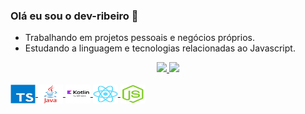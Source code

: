 ### Olá eu sou o dev-ribeiro 👋

<ul>
  <li>Trabalhando em projetos pessoais e negócios próprios.</li>
  <li>Estudando a linguagem e tecnologias relacionadas ao Javascript.</li>
</ul>

<div align="center">
  <a href="https://github.com/dev-ribeiro">
  <img height="180em" src="https://github-readme-stats.vercel.app/api?username=dev-ribeiro&show_icons=true&theme=dark&include_all_commits=true&count_private=true"/>
  <img height="180em" src="https://github-readme-stats.vercel.app/api/top-langs/?username=dev-ribeiro&layout=compact&langs_count=7&theme=dark"/>
</div>

 <div style="display: inline_block; margin: auto"><br>
	<img align="center" alt="" height="30" width="40" src="https://raw.githubusercontent.com/devicons/devicon/master/icons/typescript/typescript-original.svg">
 	<img align="center" alt="" height="30" width="40" src="https://raw.githubusercontent.com/devicons/devicon/master/icons/java/java-original-wordmark.svg">
 	<img align="center" alt="" height="30" width="40" src="https://raw.githubusercontent.com/devicons/devicon/master/icons/kotlin/kotlin-original-wordmark.svg">
	<img align="center" alt="" height="30" width="40" src="https://raw.githubusercontent.com/devicons/devicon/master/icons/react/react-original.svg">
	<img align="center" alt="" height="30" width="40" src="https://raw.githubusercontent.com/devicons/devicon/master/icons/nodejs/nodejs-plain.svg">
	
</div>
  
<!--
**dev-ribeiro/dev-ribeiro** is a ✨ _special_ ✨ repository because its `README.md` (this file) appears on your GitHub profile.

Here are some ideas to get you started:

- 🔭 I’m currently working on ...
- 🌱 I’m currently learning ...
- 👯 I’m looking to collaborate on ...
- 🤔 I’m looking for help with ...
- 💬 Ask me about ...
- 📫 How to reach me: ...
- 😄 Pronouns: ...
- ⚡ Fun fact: ...
-->

